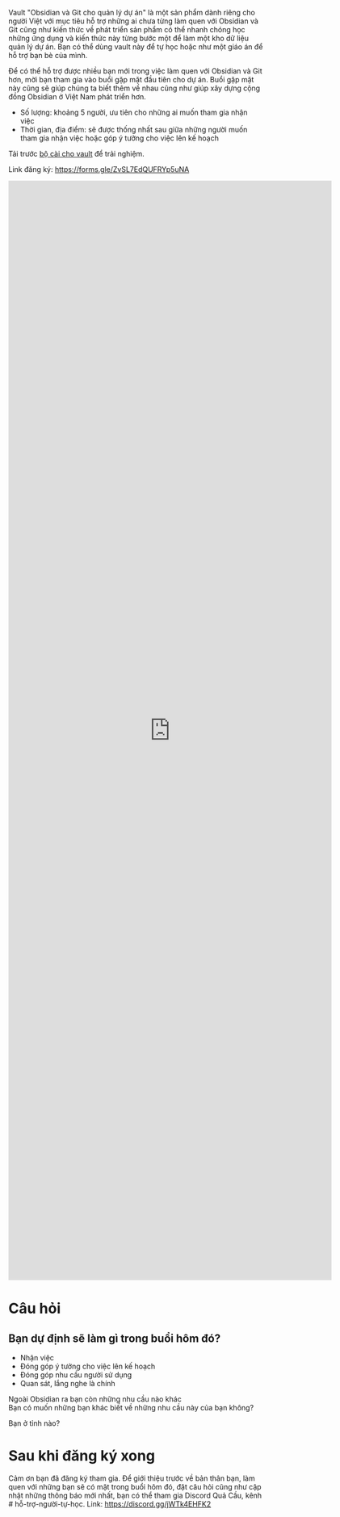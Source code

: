 Vault "Obsidian và Git cho quản lý dự án" là một sản phẩm dành riêng cho người Việt với mục tiêu hỗ trợ những ai chưa từng làm quen với Obsidian và Git cũng như kiến thức về phát triển sản phẩm có thể nhanh chóng học những ứng dụng và kiến thức này từng bước một để làm một kho dữ liệu quản lý dự án. Bạn có thể dùng vault này để tự học hoặc như một giáo án để hỗ trợ bạn bè của mình.

Để có thể hỗ trợ được nhiều bạn mới trong việc làm quen với Obsidian và Git hơn, mời bạn tham gia vào buổi gặp mặt đầu tiên cho dự án. Buổi gặp mặt này cũng sẽ giúp chúng ta biết thêm về nhau cũng như giúp xây dựng cộng đồng Obsidian ở Việt Nam phát triển hơn.  

-   Số lượng: khoảng 5 người, ưu tiên cho những ai muốn tham gia nhận việc
-   Thời gian, địa điểm: sẽ được thống nhất sau giữa những người muốn tham gia nhận việc hoặc góp ý tưởng cho việc lên kế hoạch

Tải trước [bộ cài cho vault](https://quacau.space/g3fq) để trải nghiệm.

Link đăng ký: https://forms.gle/ZvSL7EdQUFRYp5uNA

<iframe src="https://docs.google.com/forms/d/e/1FAIpQLSck-hD_1vloHiswZNKSgiHwgivTKgti_I787a4IAxZJ7tOITw/viewform?embedded=true" width="640" height="2179" frameborder="0" marginheight="0" marginwidth="0">Loading…</iframe>

# Câu hỏi
## Bạn dự định sẽ làm gì trong buổi hôm đó?  
  
- Nhận việc  
- Đóng góp ý tưởng cho việc lên kế hoạch  
- Đóng góp nhu cầu người sử dụng  
- Quan sát, lắng nghe là chính  
  
Ngoài Obsidian ra bạn còn những nhu cầu nào khác  
Bạn có muốn những bạn khác biết về những nhu cầu này của bạn không?  
  
Bạn ở tỉnh nào?

# Sau khi đăng ký xong
Cảm ơn bạn đã đăng ký tham gia. Để giới thiệu trước về bản thân bạn, làm quen với những bạn sẽ có mặt trong buổi hôm đó, đặt câu hỏi cũng như cập nhật những thông báo mới nhất, bạn có thể tham gia Discord Quả Cầu, kênh # hỗ-trợ-người-tự-học. Link: https://discord.gg/jWTk4EHFK2


